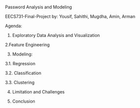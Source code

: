 Password Analysis and Modeling

EECS731-Final-Project by: Yousif, Sahithi, Mugdha, Amin, Arman

Agenda:

1. Exploratory Data Analysis and Visualization

2.Feature Engineering

3. Modeling:

3.1. Regression

3.2. Classification

3.3. Clustering

4. Limitation and Challenges

5. Conclusion


